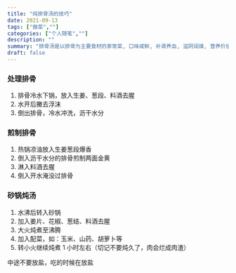 ```yaml
---
title: "炖排骨汤的技巧"
date: 2021-09-13
tags: ["做菜",""]
categories: ["个人随笔",""]
description: ""
summary: "排骨汤是以排骨为主要食材的家常菜, 口味咸鲜, 补肾养血, 滋阴润燥, 营养价值丰富。"
draft: false
---
```


### 处理排骨

1. 排骨冷水下锅，放入生姜、葱段、料酒去腥
2. 水开后撇去浮沫
3. 倒出排骨，冷水冲洗，沥干水分

### 煎制排骨

1. 热锅凉油放入生姜葱段爆香
2. 倒入沥干水分的排骨煎制两面金黄
3. 淋入料酒去腥
4. 倒入开水淹没过排骨

### 砂锅炖汤

1. 水沸后转入砂锅
2. 加入姜片、花椒、葱结、料酒去腥
3. 大火炖煮至沸腾
4. 加入配菜，如：玉米、山药、胡萝卜等
5. 转小火继续炖煮 1 小时左右（切记不要炖久了，肉会烂成肉渣）

中途不要放盐，吃的时候在放盐

